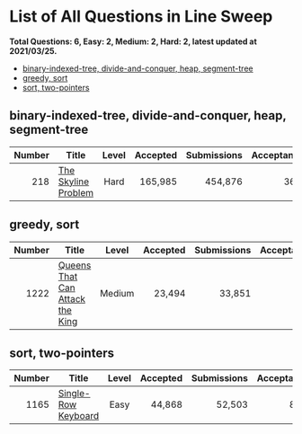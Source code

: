 # List of All Questions in Line Sweep

**Total Questions: 6, Easy: 2, Medium: 2, Hard: 2, latest updated at 2021/03/25.**

- [binary-indexed-tree, divide-and-conquer, heap, segment-tree](binary-indexed-tree-divide-and-conquer-heap-segment-tree)
- [greedy, sort](greedy-sort)
- [sort, two-pointers](sort-two-pointers)

## binary-indexed-tree, divide-and-conquer, heap, segment-tree

|Number|                                 Title                                  |Level|Accepted|Submissions|Acceptance|
|-----:|------------------------------------------------------------------------|:---:|-------:|----------:|---------:|
|   218|[The Skyline Problem](https://leetcode.com/problems/the-skyline-problem)|Hard | 165,985|    454,876|       36%|


## greedy, sort

|Number|                                             Title                                              |Level |Accepted|Submissions|Acceptance|
|-----:|------------------------------------------------------------------------------------------------|:----:|-------:|----------:|---------:|
|  1222|[Queens That Can Attack the King](https://leetcode.com/problems/queens-that-can-attack-the-king)|Medium|  23,494|     33,851|       69%|


## sort, two-pointers

|Number|                                 Title                                  |Level|Accepted|Submissions|Acceptance|
|-----:|------------------------------------------------------------------------|:---:|-------:|----------:|---------:|
|  1165|[Single-Row Keyboard](https://leetcode.com/problems/single-row-keyboard)|Easy |  44,868|     52,503|       85%|


